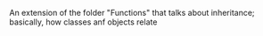 An extension of the folder "Functions" that talks about inheritance; basically, how classes anf objects relate